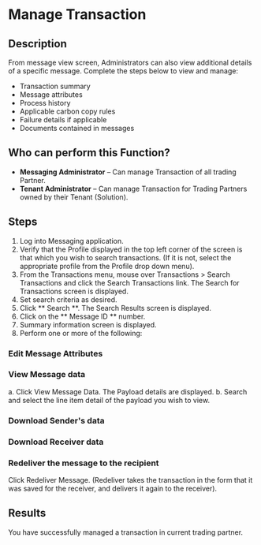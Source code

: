 # Manage Transaction
## Description
From message view screen, Administrators can also view additional details of a specific message. Complete the steps below to view and manage:

* Transaction summary
* Message attributes
* Process history
* Applicable carbon copy rules
* Failure details if applicable
* Documents contained in messages



## Who can perform this Function?

* **Messaging Administrator** – Can manage Transaction of all trading Partner.
* **Tenant Administrator** – Can manage Transaction for Trading Partners owned by their Tenant (Solution).

## Steps

1. Log into Messaging application.
2. Verify that the Profile displayed in the top left corner of the screen is that which you wish to search transactions. (If it is not, select the appropriate profile from the Profile drop down menu).
3. From the Transactions menu, mouse over Transactions > Search Transactions and click the Search Transactions link. The Search for Transactions screen is displayed.
4. Set search criteria as desired.
3. Click ** Search **. The Search Results screen is displayed.
4. Click on the ** Message ID ** number.
5. Summary information screen is displayed.
6. Perform one or more of the following:
### Edit Message Attributes
### View Message data

a. Click View Message Data. The Payload details are displayed.
b. Search and select the line item detail of the payload you wish to view.
### Download Sender's data
### Download Receiver data
### Redeliver the message to the recipient

Click Redeliver Message. (Redeliver takes the transaction in the form that it was saved for the receiver, and delivers it again to the receiver).

## Results
You have successfully managed a transaction in current trading partner.

